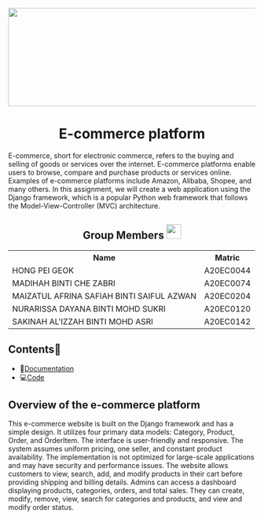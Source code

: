 <p align="center">
  <img src="https://github.com/drshahizan/learn-django/assets/120564694/9e6b8234-4590-4c3d-8e88-a64fa8dbac99.png", width="700px", height="200px">
</p>

<h1 align=center> E-commerce platform </h1>
E-commerce, short for electronic commerce, refers to the buying and selling of goods or services over the internet. E-commerce platforms enable users to browse, compare and purchase products or services online. Examples of e-commerce platforms include Amazon, Alibaba, Shopee, and many others. In this assignment, we will  create a web application using the Django framework, which is a popular Python web framework that follows the Model-View-Controller (MVC) architecture.

<h2 align=center>Group Members <img width=30px; height=30px src="https://user-images.githubusercontent.com/120556342/215398734-609ba04a-88e5-44b5-9eaa-239ac8edd091.png"></h2>
<table align=center>
  <tr>
    <th>Name</th>
    <th>Matric</th>
  </tr>
  <tr>
    <td>HONG PEI GEOK</td>
    <td>A20EC0044</td>
  </tr>
  <tr>
    <td>MADIHAH BINTI CHE ZABRI</td>
    <td>A20EC0074</td>
  </tr>
    <tr>
    <td>MAIZATUL AFRINA SAFIAH BINTI SAIFUL AZWAN</td>
    <td>A20EC0204</td>
  </tr>
    <tr>
    <td>NURARISSA DAYANA BINTI MOHD SUKRI</td>
    <td>A20EC0120</td>
  </tr>
  <tr>
    <td>SAKINAH AL'IZZAH BINTI MOHD ASRI</td>
    <td>A20EC0142</td>
  </tr>
</table>

## Contents📝
- 📑[Documentation](https://github.com/drshahizan/learn-django/blob/main/materials/assignment/submission/Regex/Documentation.md)
- 💻[Code](https://github.com/drshahizan/learn-django/tree/main/materials/assignment/submission/Regex/shop)

## Overview of the e-commerce platform
  This e-commerce website is built on the Django framework and has a simple design. It utilizes four primary data models: Category, Product, Order, and OrderItem. The interface is user-friendly and responsive. The system assumes uniform pricing, one seller, and constant product availability. The implementation is not optimized for large-scale applications and may have security and performance issues. The website allows customers to view, search, add, and modify products in their cart before providing shipping and billing details. Admins can access a dashboard displaying products, categories, orders, and total sales. They can create, modify, remove, view, search for categories and products, and view and modify order status.
